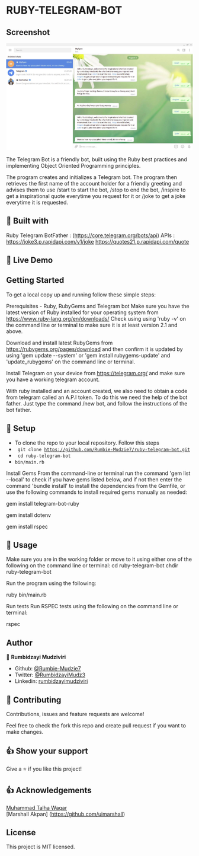 # RUBY-TELEGRAM-BOT

## Screenshot

![Screenshot](/images/Screenshot.png)



The Telegram Bot is a friendly bot, built using the Ruby best practices and implementing Object Oriented Programming principles.

The program creates and initializes a Telegram bot. The program then retrieves the first name of the account holder for a friendly greeting and advises them to use  /start to start the bot,  /stop to end the bot, /inspire to get a inspirational quote everytime you request for it or /joke to get a joke everytime it is requested. 

## 🔧 Built with<a name = "with"></a>

Ruby
Telegram
BotFather : (https://core.telegram.org/bots/api)
APIs : https://joke3.p.rapidapi.com/v1/joke
       https://quotes21.p.rapidapi.com/quote


## 🔴 Live Demo <a name = "demo"></a>


## Getting Started
To get a local copy up and running follow these simple steps:

Prerequisites - Ruby, RubyGems and Telegram bot
Make sure you have the latest version of Ruby installed for your operating system from https://www.ruby-lang.org/en/downloads/ Check using using 'ruby -v' on the command line or terminal to make sure it is at least version 2.1 and above.

Download and install latest RubyGems from https://rubygems.org/pages/download and then confirm it is updated by using 'gem update --system' or 'gem install rubygems-update' and 'update_rubygems' on the command line or terminal.

Install Telegram on your device from https://telegram.org/ and make sure you have a working telegram account. 

With ruby installed and an account created, we also need to obtain a code from telegram called an A.P.I token. To do this we need the help of the bot father. Just type the command /new bot, and follow the instructions of the bot father.


## 🔨 Setup <a name = "setup"></a>

- To clone the repo to your local repository. Follow this steps
- <code> git clone https://github.com/Rumbie-Mudzie7/ruby-telegram-bot.git</code>
- <code> cd ruby-telegram-bot</code>
- <code>bin/main.rb</code>

Install Gems
From the command-line or terminal run the command 'gem list --local' to check if you have gems listed below, and if not then enter the command 'bundle install' to install the dependencies from the Gemfile, or use the following commands to install required gems manually as needed:

gem install telegram-bot-ruby

gem install dotenv

gem install rspec


## 🔨 Usage <a name = "setup"></a>
Make sure you are in the working folder or move to it using either one of the following on the command line or terminal: cd ruby-telegram-bot chdir ruby-telegram-bot

Run the program using the following:

ruby bin/main.rb

Run tests
Run RSPEC tests using the following on the command line or terminal:

rspec

## Author

👤 **Rumbidzayi Mudziviri**

- Github: [@Rumbie-Mudzie7](https://github.com/Rumbie-Mudzie7)
- Twitter: [@RumbidzayiMudz3](https://twitter.com/RumbidzayiMudz3)
- Linkedin: [rumbidzayimudziviri](https://www.linkedin.com/in/rumbidzayi-mudziviri-792b4b85/)


## 🤝 Contributing

Contributions, issues and feature requests are welcome!

Feel free to check the fork this repo and create pull request if you want to make changes.

## 👍 Show your support

Give a ⭐️ if you like this project!

## :thumbsup: Acknowledgements

[Muhammad Talha Waqar](https://github.com/talhawaqar)<br>
[Marshall Akpan] (https://github.com/uimarshall)<br>

## License
This project is MIT licensed.